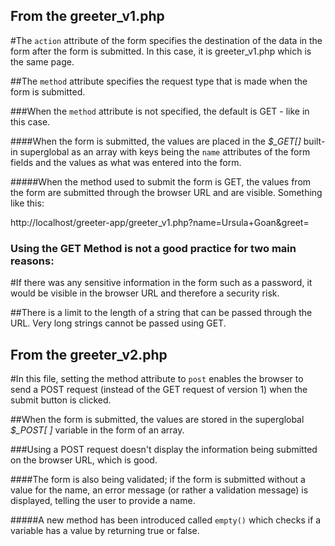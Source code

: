 ## From the greeter_v1.php

#The `action` attribute of the form specifies the destination of the data in the form after the form is submitted. In this case, it is greeter_v1.php which is the same page.


##The `method` attribute specifies the request type that is made when the form is submitted.


###When the `method` attribute is not specified, the default is GET - like in this case.


####When the form is submitted, the values are placed in the *$_GET[]* built-in superglobal as an array with keys being the `name` attributes of the form fields and the values as what was entered into the form.

#####When the method used to submit the form is GET, the values from the form are submitted through the browser URL and are visible. Something like this:

http://localhost/greeter-app/greeter_v1.php?name=Ursula+Goan&greet=

### Using the GET Method is not a good practice for two main reasons:

#If there was any sensitive information in the form such as a password, it would be visible in the browser URL and therefore a security risk.


##There is a limit to the length of a string that can be passed through the URL. Very long strings cannot be passed using GET.



## From the greeter_v2.php

#In this file, setting the method attribute to `post` enables the browser to send a POST request (instead of the GET request of version 1) when the submit button is clicked.


##When the form is submitted, the values are stored in the superglobal *$_POST[ ]* variable in the form of an array.


###Using a POST request doesn't display the information being submitted on the browser URL, which is good.


####The form is also being validated; if the form is submitted without a value for the name, an error message (or rather a validation message) is displayed, telling the user to provide a name.


#####A new method has been introduced called `empty()` which checks if a variable has a value by returning true or false.

